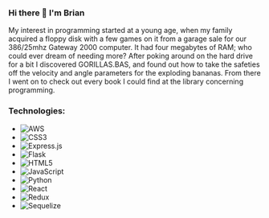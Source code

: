   ### Hi there 👋 I'm Brian

  My interest in programming started at a young age, when my family acquired a floppy disk with a few games on it from a garage sale for our 386/25mhz Gateway 2000 computer. It had four megabytes of RAM; who could ever dream of needing more? After poking around on the hard drive for a bit I discovered GORILLAS.BAS, and found out how to take the safeties off the velocity and angle parameters for the exploding bananas. From there I went on to check out every book I could find at the library concerning programming.
  
  ### Technologies:
  
* ![AWS](https://img.shields.io/badge/AWS-%23FF9900.svg?style=for-the-badge&logo=amazon-aws&logoColor=white)
* ![CSS3](https://img.shields.io/badge/css3-%231572B6.svg?style=for-the-badge&logo=css3&logoColor=white)
* ![Express.js](https://img.shields.io/badge/express.js-%23404d59.svg?style=for-the-badge&logo=express&logoColor=%2361DAFB)
* ![Flask](https://img.shields.io/badge/flask-%23000.svg?style=for-the-badge&logo=flask&logoColor=white)
* ![HTML5](https://img.shields.io/badge/html5-%23E34F26.svg?style=for-the-badge&logo=html5&logoColor=white)
* ![JavaScript](https://img.shields.io/badge/javascript-%23323330.svg?style=for-the-badge&logo=javascript&logoColor=%23F7DF1E)
* ![Python](https://img.shields.io/badge/python-3670A0?style=for-the-badge&logo=python&logoColor=ffdd54)
* ![React](https://img.shields.io/badge/react-%2320232a.svg?style=for-the-badge&logo=react&logoColor=%2361DAFB)
* ![Redux](https://img.shields.io/badge/redux-%23593d88.svg?style=for-the-badge&logo=redux&logoColor=white)
* ![Sequelize](https://img.shields.io/badge/Sequelize-52B0E7?style=for-the-badge&logo=Sequelize&logoColor=white)

<!--
**IceLordUlmo/IceLordUlmo** is a ✨ _special_ ✨ repository because its `README.md` (this file) appears on your GitHub profile.

Here are some ideas to get you started:

- 🔭 I’m currently working on ...
- 🌱 I’m currently learning ...
- 👯 I’m looking to collaborate on ...
- 🤔 I’m looking for help with ...
- 💬 Ask me about ...
- 📫 How to reach me: ...
- 😄 Pronouns: ...
- ⚡ Fun fact: ...
-->
